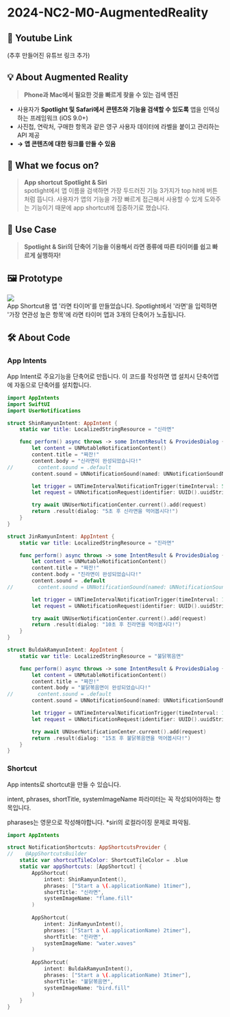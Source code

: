 # 2024-NC2-M0-AugmentedReality
## 🎥 Youtube Link
(추후 만들어진 유튜브 링크 추가)

## 💡 About Augmented Reality
> **Phone과 Mac에서 필요한 것을 빠르게 찾을 수 있는 검색 엔진**<br/>

- 사용자가 **Spotlight 및 Safari에서** **콘텐츠와 기능을 검색할 수 있도록** 앱을 인덱싱하는 프레임워크 (iOS 9.0+)
- 사진첩, 연락처, 구매한 항목과 같은 영구 사용자 데이터에 라벨을 붙이고 관리하는 API 제공
- **→ 앱 콘텐츠에 대한 링크를 만들 수 있음**

## 🎯 What we focus on?
> **App shortcut Spotlight & Siri**<br/> 
spotlight에서 앱 이름을 검색하면 가장 두드러진 기능 3가지가 top hit에 버튼처럼 뜹니다. 사용자가 앱의 기능을 가장 빠르게 접근해서 사용할 수 있게 도와주는 기능이기 때문에 app shortcut에 집중하기로 했습니다.

## 💼 Use Case
> **Spotlight & Siri의 단축어 기능을 이용해서 라면 종류에 따른 타이머를 쉽고 빠르게 실행하자!** <br/> 

## 🖼️ Prototype
<img src="https://github.com/DeveloperAcademy-POSTECH/2024-NC2-M42-CoreSpotlight/assets/60493105/2c7a1728-fc30-400d-9284-9e4f00bee3e3"></br>
App Shortcut용 앱 '라면 타이머'를 만들었습니다.
Spotlight에서 '라면'을 입력하면 '가장 연관성 높은 항목'에 라면 타이머 앱과 3개의 단축어가 노출됩니다.

## 🛠️ About Code
### App Intents

App Intent로 주요기능을 단축어로 만듭니다. 이 코드를 작성하면 앱 설치시 단축어앱에 자동으로 단축어를 설치합니다.

```swift
import AppIntents
import SwiftUI
import UserNotifications

struct ShinRamyunIntent: AppIntent {
    static var title: LocalizedStringResource = "신라면"

    func perform() async throws -> some IntentResult & ProvidesDialog {
        let content = UNMutableNotificationContent()
        content.title = "짜잔!"
        content.body = "신라면이 완성되었습니다!"
//        content.sound = .default
        content.sound = UNNotificationSound(named: UNNotificationSoundName("라면송.wav"))

        let trigger = UNTimeIntervalNotificationTrigger(timeInterval: 5, repeats: false)
        let request = UNNotificationRequest(identifier: UUID().uuidString, content: content, trigger: trigger)

        try await UNUserNotificationCenter.current().add(request)
        return .result(dialog: "5초 후 신라면을 먹어봅시다!")
    }
}

struct JinRamyunIntent: AppIntent {
    static var title: LocalizedStringResource = "진라면"

    func perform() async throws -> some IntentResult & ProvidesDialog {
        let content = UNMutableNotificationContent()
        content.title = "짜잔!"
        content.body = "진라면이 완성되었습니다!"
        content.sound = .default
//        content.sound = UNNotificationSound(named: UNNotificationSoundName("라면송.wav"))

        let trigger = UNTimeIntervalNotificationTrigger(timeInterval: 10, repeats: false)
        let request = UNNotificationRequest(identifier: UUID().uuidString, content: content, trigger: trigger)

        try await UNUserNotificationCenter.current().add(request)
        return .result(dialog: "10초 후 진라면을 먹어봅시다!")
    }
}

struct BuldakRamyunIntent: AppIntent {
    static var title: LocalizedStringResource = "불닭볶음면"

    func perform() async throws -> some IntentResult & ProvidesDialog {
        let content = UNMutableNotificationContent()
        content.title = "짜잔!"
        content.body = "불닭볶음면이 완성되었습니다!"
//        content.sound = .default
        content.sound = UNNotificationSound(named: UNNotificationSoundName("라면송.wav"))

        let trigger = UNTimeIntervalNotificationTrigger(timeInterval: 15, repeats: false)
        let request = UNNotificationRequest(identifier: UUID().uuidString, content: content, trigger: trigger)

        try await UNUserNotificationCenter.current().add(request)
        return .result(dialog: "15초 후 불닭볶음면을 먹어봅시다!")
    }
}
```

### Shortcut

App intents로 shortcut을 만들 수 있습니다. 

intent, phrases, shortTitle, systemImageName 파라미터는 꼭 작성되어야하는 항목입니다. 

pharases는 영문으로 작성해야합니다. *siri의 로컬라이징 문제로 파악됨.

```swift
import AppIntents

struct NotificationShortcuts: AppShortcutsProvider {
//    @AppShortcutsBuilder
    static var shortcutTileColor: ShortcutTileColor = .blue
    static var appShortcuts: [AppShortcut] {
        AppShortcut(
            intent: ShinRamyunIntent(),
            phrases: ["Start a \(.applicationName) 1timer"],
            shortTitle: "신라면",
            systemImageName: "flame.fill"
        )
        
        AppShortcut(
            intent: JinRamyunIntent(),
            phrases: ["Start a \(.applicationName) 2timer"],
            shortTitle: "진라면",
            systemImageName: "water.waves"
        )
        
        AppShortcut(
            intent: BuldakRamyunIntent(),
            phrases: ["Start a \(.applicationName) 3timer"],
            shortTitle: "불닭볶음면",
            systemImageName: "bird.fill"
        )
    }
}
```
